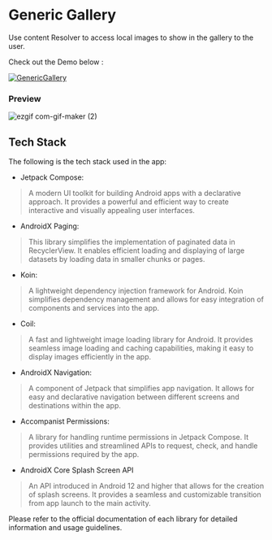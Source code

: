 # Generic Gallery
Use content Resolver to access local images to show in the gallery to the user.

Check out the Demo below :

[![GenericGallery](https://img.shields.io/badge/NewsBox🌈-APK-black.svg?style=for-the-badge&logo=android)](https://github.com/sanjeet131/NewsBox-jetpack-compose/releases/download/v1.0.0/NewsBox-v1.apk)

### Preview
![ezgif com-gif-maker (2)](https://user-images.githubusercontent.com/87947328/138594111-4c4173da-88f0-457c-b22f-2baefb7e1491.gif)

## Tech Stack

The following is the tech stack used in the app:

- Jetpack Compose: 
>  A modern UI toolkit for building Android apps with a declarative approach. It provides a powerful and efficient way to create interactive and visually appealing user interfaces.
- AndroidX Paging: 
> This library simplifies the implementation of paginated data in RecyclerView. It enables efficient loading and displaying of large datasets by loading data in smaller chunks or pages.
- Koin: 
> A lightweight dependency injection framework for Android. Koin simplifies dependency management and allows for easy integration of components and services into the app.
- Coil:
> A fast and lightweight image loading library for Android. It provides seamless image loading and caching capabilities, making it easy to display images efficiently in the app.
- AndroidX Navigation:
> A component of Jetpack that simplifies app navigation. It allows for easy and declarative navigation between different screens and destinations within the app.
- Accompanist Permissions: 
> A library for handling runtime permissions in Jetpack Compose. It provides utilities and streamlined APIs to request, check, and handle permissions required by the app.
- AndroidX Core Splash Screen API
> An API introduced in Android 12 and higher that allows for the creation of splash screens. It provides a seamless and customizable transition from app launch to the main activity.

Please refer to the official documentation of each library for detailed information and usage guidelines.




